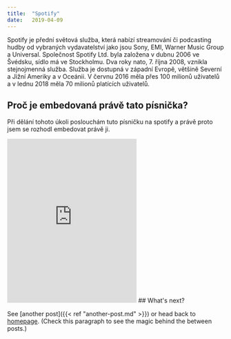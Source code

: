 ```yaml
---
title:  "Spotify"
date:   2019-04-09
---
```

Spotify je přední světová služba, která nabízí streamování či podcasting hudby od vybraných vydavatelství jako jsou Sony, EMI, Warner Music Group a Universal. Společnost Spotify Ltd. byla založena v dubnu 2006 ve Švédsku, sídlo má ve Stockholmu. Dva roky nato, 7. října 2008, vznikla stejnojmenná služba. Služba je dostupná v západní Evropě, většině Severní a Jižní Ameriky a v Oceánii. V červnu 2016 měla přes 100 milionů uživatelů a v lednu 2018 měla 70 milionů platících uživatelů.
## Proč je embedovaná právě tato písnička?
Při dělání tohoto úkoli poslouchám tuto písničku na spotify a právě proto jsem se rozhodl embedovat právě ji.

<iframe src="https://open.spotify.com/embed/track/5PUawWFG1oIS2NwEcyHaCr" width="300" height="380" frameborder="0" allowtransparency="true" allow="encrypted-media"></iframe>
## What's next?

See [another post]({{< ref "another-post.md" >}}) or head back to [homepage](../../). (Check this paragraph to see the magic behind the between posts.)